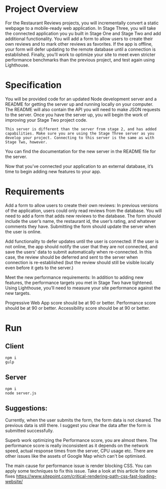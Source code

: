 # Project Overview
For the Restaurant Reviews projects, you will incrementally convert a static webpage to a mobile-ready web application. In Stage Three, you will take the connected application you yu built in Stage One and Stage Two and add additional functionality. You will add a form to allow users to create their own reviews and to mark other reviews as favorites. If the app is offline, your form will defer updating to the remote database until a connection is established. Finally, you’ll work to optimize your site to meet even stricter performance benchmarks than the previous project, and test again using Lighthouse.

# Specification
You will be provided code for an updated Node development server and a README for getting the server up and running locally on your computer. The README will also contain the API you will need to make JSON requests to the server. Once you have the server up, you will begin the work of improving your Stage Two project code.
```
This server is different than the server from stage 2, and has added capabilities. Make sure you are using the Stage Three server as you develop your project. Connecting to this server is the same as with Stage Two, however.
```
You can find the documentation for the new server in the README file for the server.

Now that you’ve connected your application to an external database, it’s time to begin adding new features to your app.

# Requirements
Add a form to allow users to create their own reviews: In previous versions of the application, users could only read reviews from the database. You will need to add a form that adds new reviews to the database. The form should include the user’s name, the restaurant id, the user’s rating, and whatever comments they have. Submitting the form should update the server when the user is online.

Add functionality to defer updates until the user is connected: If the user is not online, the app should notify the user that they are not connected, and save the users' data to submit automatically when re-connected. In this case, the review should be deferred and sent to the server when connection is re-established (but the review should still be visible locally even before it gets to the server.)

Meet the new performance requirements: In addition to adding new features, the performance targets you met in Stage Two have tightened. Using Lighthouse, you’ll need to measure your site performance against the new targets.

Progressive Web App score should be at 90 or better.
Performance score should be at 90 or better.
Accessibility score should be at 90 or better.

# Run
## Client
```
npm i
gulp
```
## Server
````
npm i
node server.js
````

## Suggestions:

Currently, when the user submits the form, the form data is not cleared. The previous data is still there. I suggest you clear the data after the form is submitted successfully.

Superb work optimizing the Performance score, you are almost there. The performance score is really inconsistent as it depends on the network speed, actual response times from the server, CPU usage etc. There are other issues like the assets of Google Map which can't be optimised.

The main cause for performance issue is render blocking CSS. You can apply some techniques to fix this issue. Take a look at this article for some fixes https://www.sitepoint.com/critical-rendering-path-css-fast-loading-website/
